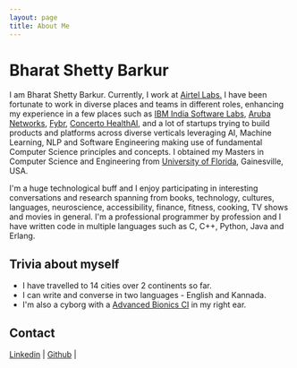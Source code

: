 ```yaml
---
layout: page
title: About Me
---
```


<body class="font-sans antialiased leading-normal tracking-wider bg-cover text-gray-100">
  <div class="max-w-4xl flex items-center h-auto lg:h-screen flex-wrap mx-auto my-32 lg:my-0">
    <div id="profile" class="w-full rounded-lg lg:rounded-l-lg lg:rounded-r-none shadow-2xl opacity-75 mx-6 lg:mx-0 bg-gray-900 p-4 md:p-12 text-center lg:text-left">
			<h1 class="text-4xl font-bold pt-8 lg:pt-0">Bharat Shetty Barkur</h1>
      <p class="pt-8 text-xl">I am Bharat Shetty Barkur. Currently, I work at <a href="https://www.airtel.in/careers/airtelxlabs/life">Airtel Labs.</a> I have been fortunate to work in diverse places and teams in different roles, enhancing my experience in a few places such as <a href="https://www.ibm.com/in-en">IBM India Software Labs</a>, <a href="https://www.arubanetworks.com/">Aruba Networks</a>, <a href="https://www.fybr.com/"> Fybr</a>, </a><a href="https://www.concertohealthai.com/"> Concerto HealthAI</a>, and a lot of startups trying to build products and platforms across diverse verticals leveraging AI, Machine Learning, NLP and Software Engineering making use of fundamental Computer Science principles and concepts. I obtained my Masters in Computer Science and Engineering from <a href="https://www.cise.ufl.edu/">University of Florida</a>, Gainesville, USA.</p>
      <p class="pt-8 text-md">I'm a huge technological buff and I enjoy participating in interesting conversations and research spanning from books, technology, cultures, languages, neuroscience, accessibility, finance, fitness, cooking, TV shows and movies in general. I'm a professional programmer by profession and I have written code in multiple languages such as C, C++, Python, Java and Erlang. </p>

## Trivia about myself
* I have travelled to 14 cities over 2 continents so far.</li>
* I can write and converse in two languages - English and Kannada. </li>
* I'm also a cyborg with a <a href="https://cochlearcyborg.wordpress.com/">Advanced Bionics CI</a> in my right ear.

	
## Contact
<a class="link" href="https://www.linkedin.com/in/bharat-shetty-barkur-8111511" data-tippy-content="linkedin.com/in/bharat-shetty-barkur-8111511">Linkedin</a> |  				<a class="link" href="https://github.com/bsbarkur" data-tippy-content="@bsbarkur">Github</a> | 
	
	

